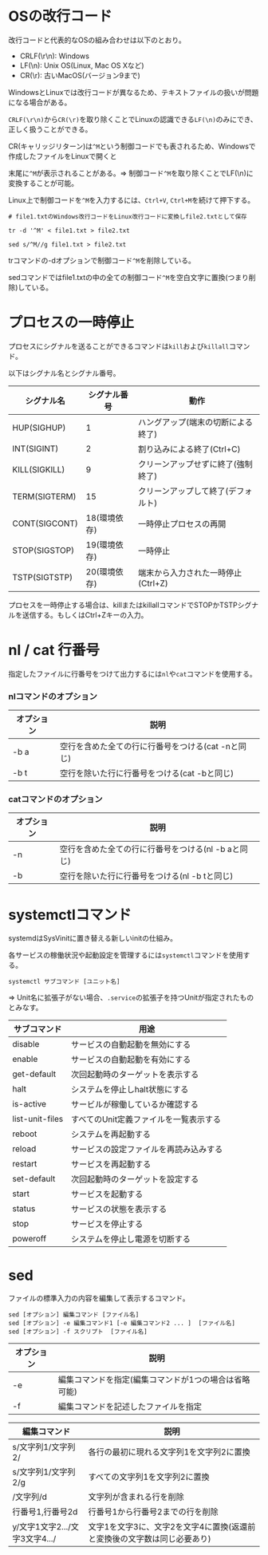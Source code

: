 # OSの改行コード

改行コードと代表的なOSの組み合わせは以下のとおり。

- CRLF(\r\n): Windows
- LF(\n): Unix OS(Linux, Mac OS Xなど)
- CR(\r): 古いMacOS(バージョン9まで)

WindowsとLinuxでは改行コードが異なるため、テキストファイルの扱いが問題になる場合がある。

`CRLF(\r\n)`から`CR(\r)`を取り除くことでLinuxの認識できる`LF(\n)`のみにでき、正しく扱うことができる。

CR(キャリッジリターン)は`^M`という制御コードでも表されるため、Windowsで作成したファイルをLinuxで開くと

末尾に`^M`が表示されることがある。=> 制御コード`^M`を取り除くことでLF(\n)に変換することが可能。

Linux上で制御コードを`^M`を入力するには、`Ctrl+V`, `Ctrl+M`を続けて押下する。

```
# file1.txtのWindows改行コードをLinux改行コードに変換しfile2.txtとして保存

tr -d '^M' < file1.txt > file2.txt

sed s/^M//g file1.txt > file2.txt
```

trコマンドの-dオプションで制御コード`^M`を削除している。

sedコマンドではfile1.txtの中の全ての制御コード`^M`を空白文字に置換(つまり削除)している。

# プロセスの一時停止

プロセスにシグナルを送ることができるコマンドは`kill`および`killall`コマンド。

以下はシグナル名とシグナル番号。

| シグナル名    | シグナル番号 | 動作                               |
|---------------|--------------|------------------------------------|
| HUP(SIGHUP)   | 1            | ハングアップ(端末の切断による終了) |
| INT(SIGINT)   | 2            | 割り込みによる終了(Ctrl+C)         |
| KILL(SIGKILL) | 9            | クリーンアップせずに終了(強制終了) |
| TERM(SIGTERM) | 15           | クリーンアップして終了(デフォルト) |
| CONT(SIGCONT) | 18(環境依存) | 一時停止プロセスの再開             |
| STOP(SIGSTOP) | 19(環境依存) | 一時停止                           |
| TSTP(SIGTSTP) | 20(環境依存) | 端末から入力された一時停止(Ctrl+Z) |

プロセスを一時停止する場合は、killまたはkillallコマンドでSTOPかTSTPシグナルを送信する。もしくはCtrl+Zキーの入力。

# nl / cat 行番号

指定したファイルに行番号をつけて出力するには`nl`や`cat`コマンドを使用する。

### nlコマンドのオプション

| オプション | 説明                                               |
|------------|----------------------------------------------------|
| -b a       | 空行を含めた全ての行に行番号をつける(cat -nと同じ) |
| -b t       | 空行を除いた行に行番号をつける(cat -bと同じ)       |

### catコマンドのオプション

| オプション | 説明                                                |
|------------|-----------------------------------------------------|
| -n         | 空行を含めた全ての行に行番号をつける(nl -b aと同じ) |
| -b         | 空行を除いた行に行番号をつける(nl -b tと同じ)       |

# systemctlコマンド

systemdはSysVinitに置き替える新しいinitの仕組み。

各サービスの稼働状況や起動設定を管理するには`systemctl`コマンドを使用する。

```
systemctl サブコマンド [ユニット名]
```

=> Unit名に拡張子がない場合、`.service`の拡張子を持つUnitが指定されたものとみなす。

| サブコマンド    | 用途                                   |
|-----------------|----------------------------------------|
| disable         | サービスの自動起動を無効にする         |
| enable          | サービスの自動起動を有効にする         |
| get-default     | 次回起動時のターゲットを表示する       |
| halt            | システムを停止しhalt状態にする         |
| is-active       | サービルが稼働しているか確認する       |
| list-unit-files | すべてのUnit定義ファイルを一覧表示する |
| reboot          | システムを再起動する                   |
| reload          | サービスの設定ファイルを再読み込みする |
| restart         | サービスを再起動する                   |
| set-default     | 次回起動時のターゲットを設定する       |
| start           | サービスを起動する                     |
| status          | サービスの状態を表示する               |
| stop            | サービスを停止する                     |
| poweroff        | システムを停止し電源を切断する         |

# sed

ファイルの標準入力の内容を編集して表示するコマンド。

```
sed [オプション] 編集コマンド [ファイル名]
sed [オプション] -e 編集コマンド1 [-e 編集コマンド2 ... ]  [ファイル名]
sed [オプション] -f スクリプト  [ファイル名]
```

| オプション | 説明                                                  |
|------------|-------------------------------------------------------|
| -e         | 編集コマンドを指定(編集コマンドが1つの場合は省略可能) |
| -f         | 編集コマンドを記述したファイルを指定                  |

| 編集コマンド                   | 説明                                                                     |
|--------------------------------|--------------------------------------------------------------------------|
| s/文字列1/文字列2/             | 各行の最初に現れる文字列1を文字列2に置換                                 |
| s/文字列1/文字列2/g            | すべての文字列1を文字列2に置換                                           |
| /文字列/d                      | 文字列が含まれる行を削除                                                 |
| 行番号1,行番号2d               | 行番号1から行番号2までの行を削除                                         |
| y/文字1文字2.../文字3文字4.../ | 文字1を文字3に、文字2を文字4に置換(返還前と変換後の文字数は同じ必要あり) |

